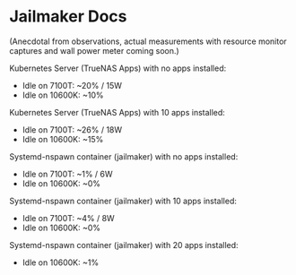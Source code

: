 # Jailmaker Docs

(Anecdotal from observations, actual measurements with resource monitor captures and wall power meter coming soon.)

Kubernetes Server (TrueNAS Apps) with no apps installed:
* Idle on 7100T: ~20% / 15W
* Idle on 10600K: ~10%

Kubernetes Server (TrueNAS Apps) with 10 apps installed:
* Idle on 7100T: ~26% / 18W
* Idle on 10600K: ~15%

Systemd-nspawn container (jailmaker) with no apps installed:
* Idle on 7100T: ~1% / 6W
* Idle on 10600K: ~0%

Systemd-nspawn container (jailmaker) with 10 apps installed:
* Idle on 7100T: ~4% / 8W
* Idle on 10600K: ~0%

Systemd-nspawn container (jailmaker) with 20 apps installed:
* Idle on 10600K: ~1%
